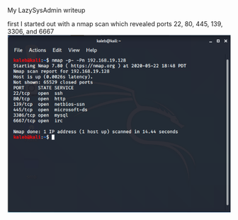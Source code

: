 My LazySysAdmin writeup

first I started out with a nmap scan which revealed ports 22, 80, 445, 139, 3306, and 6667
![nmap](/writeups/lazysysadmin/nmap.PNG)
